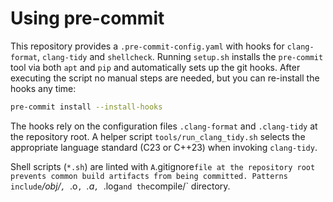 # Using pre-commit

This repository provides a `.pre-commit-config.yaml` with hooks for
`clang-format`, `clang-tidy` and `shellcheck`. Running `setup.sh` installs the
`pre-commit` tool via both `apt` and `pip` and automatically sets up
the git hooks. After executing the script no manual steps are needed,
but you can re-install the hooks any time:

```sh
pre-commit install --install-hooks
```

The hooks rely on the configuration files `.clang-format` and
`.clang-tidy` at the repository root.  A helper script
`tools/run_clang_tidy.sh` selects the appropriate language standard
(C23 or C++23) when invoking `clang-tidy`.

Shell scripts (`*.sh`) are linted with `
A `.gitignore` file at the repository root prevents common build artifacts
from being committed. Patterns include `*/obj/`, `*.o`, `*.a`, `*.log` and the
`compile/` directory.
